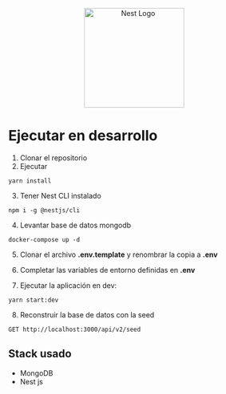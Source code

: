 <p align="center">
  <a href="http://nestjs.com/" target="blank"><img src="https://nestjs.com/img/logo-small.svg" width="200" alt="Nest Logo" /></a>
</p>

# Ejecutar en desarrollo

1. Clonar el repositorio
2. Ejecutar
```
yarn install
```
3. Tener Nest CLI instalado
```
npm i -g @nestjs/cli
```
4. Levantar base de datos mongodb
```
docker-compose up -d
```

5. Clonar el archivo __.env.template__ y renombrar la copia a __.env__

6. Completar las variables de entorno definidas en __.env__

7. Ejecutar la aplicación en dev:

```
yarn start:dev 
```

8. Reconstruir la base de datos con la seed

```
GET http://localhost:3000/api/v2/seed
```

## Stack usado
* MongoDB
* Nest js

